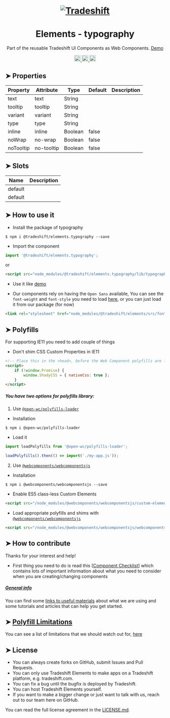 <h1 align="center">
    <a href="https://tradeshift.com/">
      <img alt="Tradeshift" src="https://tradeshift.com/wp-content/themes/Tradeshift/img/brand/logo-black.png"/>
    </a>
</h1>

<h1 align="center">Elements - typography</h1>

<p align="center">
  Part of the reusable Tradeshift UI Components as Web Components.
    <a href="https://tradeshift.github.io/elements/?path=/story/ts-typography--default">
      Demo
    </a>
</p>

<p align="center">
    <a href="https://www.npmjs.com/package/@tradeshift/elements.typography">
      <img alt="NPM Version" src="https://badgen.net/npm/v/@tradeshift/elements.typography" height="20"/>
    </a>
    <a href="https://npmcharts.com/compare/@tradeshift/elements.typography?minimal=true">
		  <img alt="Downloads per month" src="https://badgen.net/npm/dm/@tradeshift/elements.typography" height="20"/>
		</a>
		<a href="https://www.npmjs.com/browse/depended/@tradeshift/elements.typography">
		  <img alt="Dependent packages" src="https://badgen.net/npm/dependents/@tradeshift/elements.typography" height="20"/>
		</a>
</p>

<style>
  table {
        width:100%;
  }
</style>

## ➤ Properties

| Property  | Attribute  | Type    | Default | Description |
| --------- | ---------- | ------- | ------- | ----------- |
| text      | text       | String  |         |             |
| tooltip   | tooltip    | String  |         |             |
| variant   | variant    | String  |         |             |
| type      | type       | String  |         |             |
| inline    | inline     | Boolean | false   |             |
| noWrap    | no-wrap    | Boolean | false   |             |
| noTooltip | no-tooltip | Boolean | false   |             |

## ➤ Slots

| Name    | Description |
| ------- | ----------- |
| default |             |
| default |             |

## ➤ How to use it

- Install the package of typography

```shell
$ npm i @tradeshift/elements.typography --save
```

- Import the component

```js
import '@tradeshift/elements.typography';
```

or

```html
<script src="node_modules/@tradeshift/elements.typography/lib/typography.umd.js"></script>
```

- Use it like [demo]("https://tradeshift.github.io/elements/?path=/story/ts-typography--default")

- Our components rely on having the `Open Sans` available, You can see the `font-weight` and `font-style` you need to load [here](https://github.com/Tradeshift/elements/blob/master/packages/core/src/fonts.css), or you can just load it from our package (for now)

```html
<link rel="stylesheet" href="node_modules/@tradeshift/elements/src/fonts.css" />
```

## ➤ Polyfills

For supporting IE11 you need to add couple of things

- Don't shim CSS Custom Properties in IE11

```html
<!-- Place this in the <head>, before the Web Component polyfills are loaded -->
<script>
	if (!window.Promise) {
		window.ShadyCSS = { nativeCss: true };
	}
</script>
```

##### You have two options for polyfills library:

1. Use [`@open-wc/polyfills-loader`](https://github.com/open-wc/open-wc/tree/master/packages/polyfills-loader)

- Installation

```shell
$ npm i @open-wc/polyfills-loader
```

- Load it

```js
import loadPolyfills from '@open-wc/polyfills-loader';

loadPolyfills().then(() => import('./my-app.js'));
```

2. Use [`@webcomponents/webcomponentsjs`](https://github.com/webcomponents/polyfills/tree/master/packages/webcomponentsjs)

- Installation

```hell
$ npm i @webcomponents/webcomponentsjs --save
```

- Enable ES5 class-less Custom Elements

```html
<script src="/node_modules/@webcomponents/webcomponentsjs/custom-elements-es5-adapter.js"></script>
```

- Load appropriate polyfills and shims with [`@webcomponents/webcomponentsjs`](https://github.com/webcomponents/webcomponentsjs)

```html
<script src="/node_modules/@webcomponents/webcomponentsjs/webcomponents-loader.js" defer></script>
```

## ➤ How to contribute

Thanks for your interest and help!

- First thing you need to do is read this [[Component Checklist](https://github.com/Tradeshift/elements/wiki/Component-checklist)] which contains lots of important information about what you need to consider when you are creating/changing components

##### [General info](https://github.com/Tradeshift/elements/wiki/Useful-materials-starter)

You can find some [links to useful materials](https://github.com/Tradeshift/elements/wiki/Useful-materials-starter) about what we are using and some tutorials and articles that can help you get started.

## ➤ [Polyfill Limitations](https://github.com/Tradeshift/elements/wiki/Polyfill-Limitations)

You can see a list of limitations that we should watch out for, [here](https://github.com/Tradeshift/elements/wiki/Polyfill-Limitations)

## ➤ License

- You can always create forks on GitHub, submit Issues and Pull Requests.
- You can only use Tradeshift Elements to make apps on a Tradeshift platform, e.g. tradeshift.com.
- You can fix a bug until the bugfix is deployed by Tradeshift.
- You can host Tradeshift Elements yourself.
- If you want to make a bigger change or just want to talk with us, reach out to our team here on GitHub.

You can read the full license agreement in the [LICENSE.md](https://github.com/Tradeshift/elements/blob/master/LICENSE.md).
